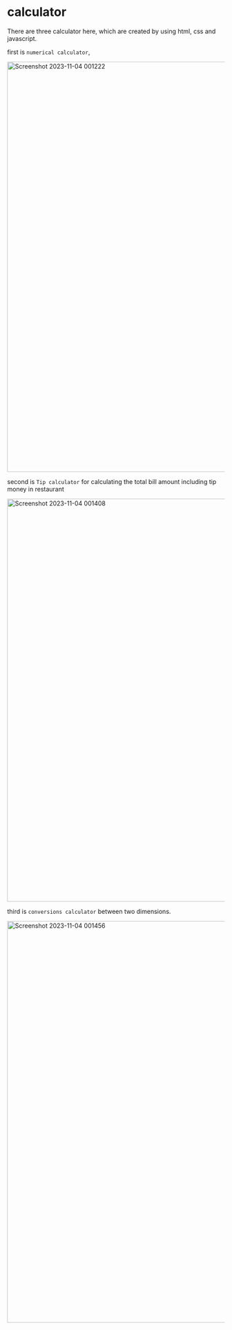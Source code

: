 # calculator
There are three calculator here, which are created by using html, css and javascript.

first is `numerical calculator`, 

<img width="948" alt="Screenshot 2023-11-04 001222" src="https://github.com/amanswami51/calculator/assets/126395625/8dc2c02c-7fa0-41f3-8e0b-3ba3cd06b21d">

second is `Tip calculator` for calculating the total bill amount including tip money in restaurant 

<img width="931" alt="Screenshot 2023-11-04 001408" src="https://github.com/amanswami51/calculator/assets/126395625/babbfe5a-7cfc-4cb7-a69f-44bbca055909">

third is `conversions calculator` between two dimensions. 

<img width="928" alt="Screenshot 2023-11-04 001456" src="https://github.com/amanswami51/calculator/assets/126395625/979321f2-d8d0-4699-8960-bc514fae371c">

